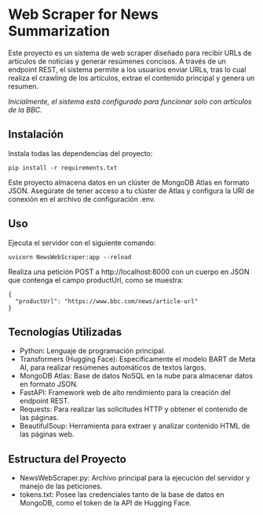# Web Scraper for News Summarization
Este proyecto es un sistema de web scraper diseñado para recibir URLs de artículos de noticias y generar resúmenes concisos. A través de un endpoint REST, el sistema permite a los usuarios enviar URLs, tras lo cual realiza el crawling de los artículos, extrae el contenido principal y genera un resumen. 

_Inicialmente, el sistema está configurado para funcionar solo con artículos de la BBC._

## Instalación

Instala todas las dependencias del proyecto:
```
pip install -r requirements.txt
```

Este proyecto almacena datos en un clúster de MongoDB Atlas en formato JSON. Asegúrate de tener acceso a tu clúster de Atlas y configura la URI de conexión en el archivo de configuración .env.


## Uso

Ejecuta el servidor con el siguiente comando:
```
uvicorn NewsWebScraper:app --reload
```

Realiza una petición POST a http://localhost:8000 con un cuerpo en JSON que contenga el campo productUrl, como se muestra:
```
{
  "productUrl": "https://www.bbc.com/news/article-url" 
}
```

## Tecnologías Utilizadas
+ Python: Lenguaje de programación principal.
+ Transformers (Hugging Face): Específicamente el modelo BART de Meta AI, para realizar resúmenes automáticos de textos largos.
+ MongoDB Atlas: Base de datos NoSQL en la nube para almacenar datos en formato JSON.
+ FastAPI: Framework web de alto rendimiento para la creación del endpoint REST.
+ Requests: Para realizar las solicitudes HTTP y obtener el contenido de las páginas.
+ BeautifulSoup: Herramienta para extraer y analizar contenido HTML de las páginas web.

## Estructura del Proyecto
+ NewsWebScraper.py: Archivo principal para la ejecución del servidor y manejo de las peticiones.
+ tokens.txt: Posee las credenciales tanto de la base de datos en MongoDB, como el token de la API de Hugging Face.
